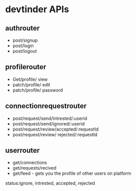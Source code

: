 # devtinder APIs

## authrouter
- post/signup
- post/login
- post/logout

## profilerouter
- Get/profile/ view
- patch/profile/ edit
- patch/profile/ password

## connectionrequestrouter
- post/request/send/intrested/:userid
- post/request/send/ignored/:userid
- post/request/review/accepted/:requestId
- post/request/review/ rejected/:requestId

## userrouter
- get/connections
- get/requests/recived
- get/feed - gets you the profile of other users on platform


status:ignore, intrested, accepted, rejected
